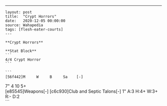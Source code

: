 ---
    layout: post
    title:  "Crypt Horrors"
    date:   2020-12-05 00:00:00
    source: Wahapedia
    tags: [flesh-eater-courts]
    ---
    
    **Crypt Horrors**
    
    **Stat Block**
    ```
    4/4 Crypt Horror
    ```
    
    ```
    [56f442]M     W     B     Sa    [-]
7"    4     10    5+    
[e85545]Weapons[-]
[c6c930]Club and Septic Talons[-]
1"     A:3    H:4+   W:3+   R:-    D:2   
    ```
    
    
    